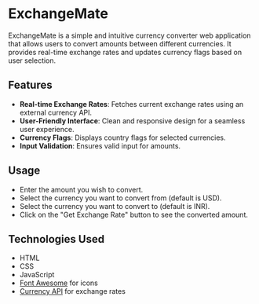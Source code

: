 # ExchangeMate

ExchangeMate is a simple and intuitive currency converter web application that allows users to convert amounts between different currencies. It provides real-time exchange rates and updates currency flags based on user selection.

## Features

- **Real-time Exchange Rates**: Fetches current exchange rates using an external currency API.
- **User-Friendly Interface**: Clean and responsive design for a seamless user experience.
- **Currency Flags**: Displays country flags for selected currencies.
- **Input Validation**: Ensures valid input for amounts.

## Usage
- Enter the amount you wish to convert.
- Select the currency you want to convert from (default is USD).
- Select the currency you want to convert to (default is INR).
- Click on the "Get Exchange Rate" button to see the converted amount.  

## Technologies Used

- HTML
- CSS
- JavaScript
- [Font Awesome](https://fontawesome.com/) for icons
- [Currency API](https://github.com/fawazahmed0/currency-api) for exchange rates

